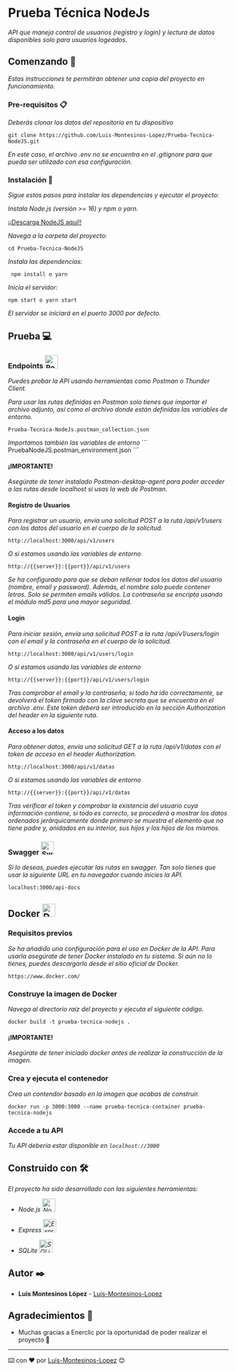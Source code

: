 # Prueba Técnica NodeJs

_API que maneja control de usuarios (registro y login) y lectura de datos disponibles solo para usuarios logeados._


## Comenzando 🚀

_Estas instrucciones te permitirán obtener una copia del proyecto en funcionamiento._


### Pre-requisitos 📋

_Deberás clonar los datos del repositorio en tu dispositivo_

```
git clone https://github.com/Luis-Montesinos-Lopez/Prueba-Tecnica-NodeJS.git
```
_En este caso, el archivo .env no se encuentra en el .gitignore para que pueda ser utilizado con esa configuración._

### Instalación 🔧

_Sigue estos pasos para instalar las dependencias y ejecutar el proyecto:_

_Instala Node.js (versión >= 16) y npm o yarn._


[¡¡Descarga NodeJS aquí!!](https://nodejs.org/en/)


_Navega a la carpeta del proyecto:_
```
cd Prueba-Tecnica-NodeJS
```
_Instala las dependencias:_
```
 npm install o yarn
 ```

_Inicia el servidor:_ 
```
npm start o yarn start
```

_El servidor se iniciará en el puerto 3000 por defecto._

## Prueba 💻

### Endpoints  [<img width="30" src="https://user-images.githubusercontent.com/25181517/192109061-e138ca71-337c-4019-8d42-4792fdaa7128.png" alt="Postman" title="Postman"/>](https://www.postman.com/)



_Puedes probar la API usando herramientas como  Postman o Thunder Client._

_Para usar las rutas definidas en Postman solo tienes que importar el archivo adjunto, así como el archivo donde están definidas las variables de entorno._
```
Prueba-Tecnica-NodeJs.postman_collection.json
```

_Importamos también las variables de entorno_
´´´
PruebaNodeJS.postman_environment.json
´´´

#### **¡IMPORTANTE!**
_Asegúrate de tener instalado Postman-desktop-agent para poder acceder a las rutas desde localhost si usas la web de Postman._

#### Registro de Usuarios
_Para registrar un usuario, envía una solicitud POST a la ruta /api/v1/users con los datos del usuario en el cuerpo de la solicitud._
```
http://localhost:3000/api/v1/users
```
_O si estamos usando las variables de entorno_
```
http://{{server}}:{{port}}/api/v1/users
```

_Se ha configurado para que se deban rellenar todos los datos del usuario (nombre, email y password)._
_Además, el nombre solo puede contener letras._
_Solo se permiten emails válidos._
_La contraseña se encripta usando el módulo md5 para una mayor seguridad._

#### Login
_Para iniciar sesión, envía una solicitud POST a la ruta /api/v1/users/login con el email y la contraseña en el cuerpo de la solicitud._
```
http://localhost:3000/api/v1/users/login
```
_O si estamos usando las variables de entorno_
```
http://{{server}}:{{port}}/api/v1/users/login
```
_Tras comprobar el email y la contraseña, si todo ha ido correctamente, se devolverá el token firmado con la clave secreta que se_ _encuentra en el archivo .env._
_Este token deberá ser introducido en la sección Authorization del header en la siguiente ruta._

#### Acceso a los datos
_Para obtener datos, envía una solicitud GET a la ruta /api/v1/datas con el token de acceso en el header Authorization._
```
http://localhost:3000/api/v1/datas
```
_O si estamos usando las variables de entorno_
```
http://{{server}}:{{port}}/api/v1/datas
```
_Tras verificar el token y comprobar la existencia del usuario cuya información contiene, si todo es correcto, se procederá a_
_mostrar los datos ordenados jerárquicamente donde primero se muestra el elemento que no tiene padre y, anidados en su interior,_
_sus hijos y los hijos de los mismos._

### Swagger  [<img width="30" src="https://user-images.githubusercontent.com/25181517/186711335-a3729606-5a78-4496-9a36-06efcc74f800.png" alt="Swagger" title="Swagger"/>](https://swagger.io/)



_Si lo deseas, puedes ejecutar las rutas en swagger. Tan solo tienes que usar la siguiente URL en tu navegador cuando inicies la API._
```
localhost:3000/api-docs
```

## Docker  [<img width="30" src="https://user-images.githubusercontent.com/25181517/117207330-263ba280-adf4-11eb-9b97-0ac5b40bc3be.png" alt="Docker" title="Docker"/>](https://www.docker.com/)



### Requisitos previos
_Se ha añadido una configuración para el uso en Docker de la API. Para usarla asegúrate de tener Docker instalado en tu sistema. Si aún no lo tienes, puedes descargarlo desde el sitio oficial de Docker._
```
https://www.docker.com/
```
### Construye la imagen de Docker
_Navega al directorio raíz del proyecto y ejecuta el siguiente código._
```
docker build -t prueba-tecnica-nodejs .
```
#### **¡IMPORTANTE!**
_Asegúrate de tener iniciado docker antes de realizar la construcción de la imagen._


### Crea y ejecuta el contenedor
_Crea un contendor basado en la imagen que acabas de construir._

```
docker run -p 3000:3000 --name prueba-tecnica-container prueba-tecnica-nodejs
```
### Accede a tu API
_Tu API debería estar disponible en ```localhost://3000```_

## Construido con 🛠️

_El proyecto ha sido desarrollado con las siguientes herramientas:_

* _Node.js [<img width="30" src="https://user-images.githubusercontent.com/25181517/183568594-85e280a7-0d7e-4d1a-9028-c8c2209e073c.png" alt="Node.js" title="Node.js"/>](https://nodejs.org/en/)_ 


* _Express [<img width="30" src="https://user-images.githubusercontent.com/25181517/183859966-a3462d8d-1bc7-4880-b353-e2cbed900ed6.png" alt="Express" title="Express"/>](https://expressjs.com/)_ 



* _SQLite  [<img width="30" src="https://github.com/marwin1991/profile-technology-icons/assets/136815194/82df4543-236b-4e45-9604-5434e3faab17" alt="SQLite" title="SQLite"/>](https://www.sqlite.org/)_



## Autor ✒️

* **Luis Montesinos López**  - [Luis-Montesinos-Lopez](https://github.com/Luis-Montesinos-Lopez)
 


## Agradecimientos 🎁

* Muchas gracias a Enerclic por la oportunidad de poder realizar el proyecto 📢



---
⌨️ con ❤️ por [Luis-Montesinos-Lopez](https://github.com/Luis-Montesinos-Lopez) 😊
